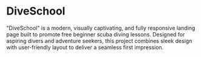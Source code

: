 # DiveSchool
"DiveSchool" is a modern, visually captivating, and fully responsive landing page built to promote free beginner scuba diving lessons. Designed for aspiring divers and adventure seekers, this project combines sleek design with user-friendly layout to deliver a seamless first impression.

